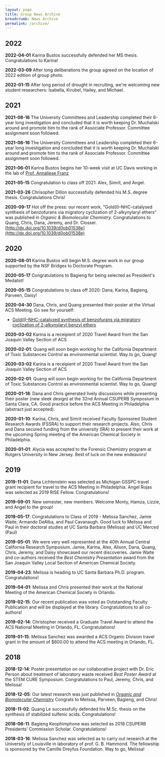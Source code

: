 ```yaml
---
layout: page
title: Group News Archive
breadcrumb: News Archive
permalink: /archive/
---
```


## 2022

**2022-04-01** Karina Bustos successfully defended her MS thesis. Congratulations to Karina! 

**2022-03-09** After long deliberations the group agreed on the location of 2022 edition of group photo. 

**2022-01-15** After long period of drought in recruiting, we're welcoming new student researchers: Isabella, Kirubel, Hailey, and Michael.

## 2021

**2021-08-16** The University Committees and Leadership completed their 6-year long investigation and concluded that it is worth keeping Dr. Muchalski around and promote him to the rank of Associate Professor. Committee assignment soon followed. 

**2021-08-16** The University Committees and Leadership completed their 6-year long investigation and concluded that it is worth keeping Dr. Muchalski around and promote him to the rank of Associate Professor. Committee assignment soon followed. 

**2021-06-01** Karina Bustos begins her 10-week visit at UC Davis working in the lab of [Prof. Annaliese Franz](https://franz.faculty.ucdavis.edu/)

**2021-05-15** Congratulation to class off 2021: Alex, Simrit, and Angel.

**2021-03-26** Chrisopher Dillon successfully defended his M.S. degree thesis. Congratulations Chris!

**2020-09-17** Hot off the press: our recent work, "Gold(I)–NHC-catalysed synthesis of benzofurans via migratory cyclization of 2-alkynylaryl ethers" was published in _Organic & Biomolecular Chemistry_. Congratulations to Quang, Chris, Dana, Jeremy, and Dr. Closser. [http://dx.doi.org/10.1039/d0ob01538e](http://dx.doi.org/10.1039/d0ob01538e)

## 2020

**2020-08-01** Karina Bustos will begin M.S. degree work in our group supported by the NSF Bridges to Doctorate Program.

**2020-05-17** Congratulations to Bagieng for being selected as President's Medalist!

**2020-05-15** Congratulations to class off 2020: Dana, Karina, Bagieng, Parveen, Daisy!

**2020-04-30** Dana, Chris, and Quang presented their poster at the Virtual ACS Meeting. Go see for yourself: 

* [Gold(I)–NHC-catalyzed synthesis of benzofurans via migratory cyclization of 2-alkynylaryl benzyl ethers](https://www.morressier.com/article/goldinhccatalyzed-synthesis-benzofurans-via-migratory-cyclization-2alkynylaryl-benzyl-ethers/5e73d6ce139645f83c22a1a5)

**2020-03-02** Karina is a receipient of 2020 Travel Award from the San Joaquin Valley Section of ACS

**2020-02-01**: Quang will soon begin working for the California Department of Toxic Substances Control as environmental scientist. Way to go, Quang!

**2020-03-02** Karina is a receipient of 2020 Travel Award from the San Joaquin Valley Section of ACS

**2020-02-01**: Quang will soon begin working for the California Department of Toxic Substances Control as environmental scientist. Way to go, Quang!

**2020-01-18**: Dana and Chris generated lively discussions while presenting their poster (new sleek design) at the 32nd Annual CSUPERB Symposium in Santa Clara, CA. Good practice before the ACS Meeting in Philadelphia (abstract just accepted). 

**2020-01-10**: Karina, Chris, and Simrit received Faculty Sponsored Student Research Awards (FSSRA) to support their research projects. Also, Chris and Dana secured funding from the university (IRA) to present their work at the upcoming Spring meeting of the American Chemical Society in Philadelphia.

**2020-01-01**: Alycia was accepted to the Forensic Chemistry program at Rutgers University in New Jersey. Best of luck on the new endeavors!

## 2019

**2019-11-01**: Dana Lichtenstein was selected as Michigan GSSPC travel grant recipient for travel to the ACS Meeting in Philadelphia. Angel Rojas was selected as 2019 RISE Fellow. Congratulations!

**2019-09-01**: New semester, new members. Welcome Monty, Hamza, Lizzie, and Angel to the group!

**2019-05-17**: Congratulations to Class of 2019 - Melissa Sanchez, Jamie Waite, Armando DeAlba, and Paul Cavanaugh. Good luck to Melissa and Paul in their doctoral studies at UC Santa Barbara (Melissa) and UC Merced (Paul)

**2019-05-01**: We were very well represented at the 40th Annual Central California Research Symposium. Jamie, Karina, Alex, Alison, Dana, Quang, Chris, Jeremy, and Daisy showcased our recent discoveries. Jamie Waite and co-authors received the *Best Chemistry Presentation* award from the
San Joaquin Valley Local Section of American Chemical Society.

**2019-04-23**: Melissa is heading to UC Santa Barbara Ph.D. program. Congratulations!

**2019-04-01**: Melissa and Chris presented their work at the National Meeting of the American Chemical Society in Orlando.

**2019-02-15**: Our recent publication was voted as Outstanding Faculty Publication and will be displayed at the library. Congratulations to all co-authors!

**2019-02-14**: Christopher received a Graduate Travel Award to attend the ACS National Meeting in Orlando, FL. Congratulations!

**2019-01-15**: Melissa Sanchez was awarded a ACS Organic Division travel grant in the amount of $600.00 to attend the ACS meeting in Orlando, FL.


## 2018

**2018-12-14**: Poster presentation on our collaborative project with Dr. Eric Person about treatment of laboratory waste received _Best Poster Award_ at the STEM CURE Symposium. Congratulations to Paul, Jeremy, Chris, and Melissa!

**2018-12-05**: Our latest research was just published in [_Organic and Biomolecular Chemistry_][1] Congrats to Melissa, Parveen, Bagieng, and Chris!

   [1]: http://dx.doi.org/10.1039/C8OB02196A

**2018-11-02**: Quang Le successfully defended his M.Sc. thesis on the synthesis of stabilized sulfenic acids. Congratulations!

**2018-06-11**: Bagieng Keophimphone was selected as 2018 CSUPERB Presidents’ Commission Scholar. Congratulations!

**2018-03-16**: Melissa Sanchez was selected as to carry out research at the University of Louisville in laboratory of prof. G. B. Hammond. The fellowship is sponsored by the Camille Dreyfus Foundation. Way to go, Melissa!
